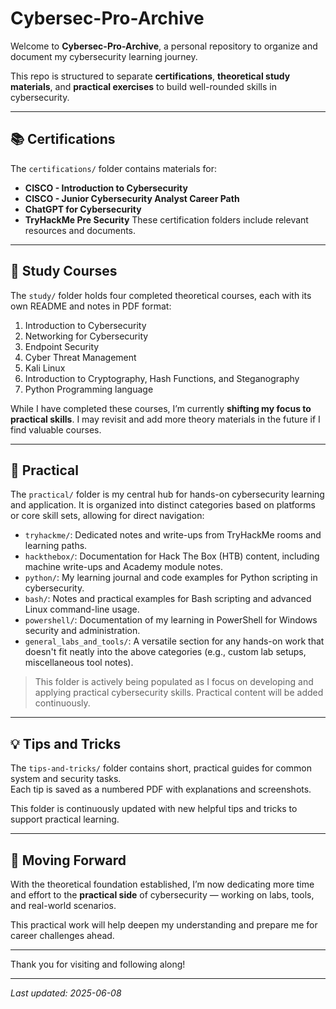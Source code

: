 # Cybersec-Pro-Archive

Welcome to **Cybersec-Pro-Archive**, a personal repository to organize and document my cybersecurity learning journey.

This repo is structured to separate **certifications**, **theoretical study materials**, and **practical exercises** to build well-rounded skills in cybersecurity.

---

## 📚 Certifications

The `certifications/` folder contains materials for:

- **CISCO - Introduction to Cybersecurity**
- **CISCO - Junior Cybersecurity Analyst Career Path**
- **ChatGPT for Cybersecurity**
- **TryHackMe Pre Security**
These certification folders include relevant resources and documents.

---

## 📖 Study Courses

The `study/` folder holds four completed theoretical courses, each with its own README and notes in PDF format:

1. Introduction to Cybersecurity   
2. Networking for Cybersecurity   
3. Endpoint Security   
4. Cyber Threat Management   
5. Kali Linux   
6. Introduction to Cryptography, Hash Functions, and Steganography
7. Python Programming language

While I have completed these courses, I’m currently **shifting my focus to practical skills**. I may revisit and add more theory materials in the future if I find valuable courses.

---

## 🧪 Practical

The `practical/` folder is my central hub for hands-on cybersecurity learning and application. It is organized into distinct categories based on platforms or core skill sets, allowing for direct navigation:

- `tryhackme/`: Dedicated notes and write-ups from TryHackMe rooms and learning paths.
- `hackthebox/`: Documentation for Hack The Box (HTB) content, including machine write-ups and Academy module notes.
- `python/`: My learning journal and code examples for Python scripting in cybersecurity.
- `bash/`: Notes and practical examples for Bash scripting and advanced Linux command-line usage.
- `powershell/`: Documentation of my learning in PowerShell for Windows security and administration.
- `general_labs_and_tools/`: A versatile section for any hands-on work that doesn't fit neatly into the above categories (e.g., custom lab setups, miscellaneous tool notes).

> This folder is actively being populated as I focus on developing and applying practical cybersecurity skills. Practical content will be added continuously.

---
## 💡 Tips and Tricks

The `tips-and-tricks/` folder contains short, practical guides for common system and security tasks.   
Each tip is saved as a numbered PDF with explanations and screenshots.

This folder is continuously updated with new helpful tips and tricks to support practical learning.

---

## 🚀 Moving Forward

With the theoretical foundation established, I’m now dedicating more time and effort to the **practical side** of cybersecurity — working on labs, tools, and real-world scenarios.

This practical work will help deepen my understanding and prepare me for career challenges ahead.

---

Thank you for visiting and following along!

---

*Last updated: 2025-06-08*